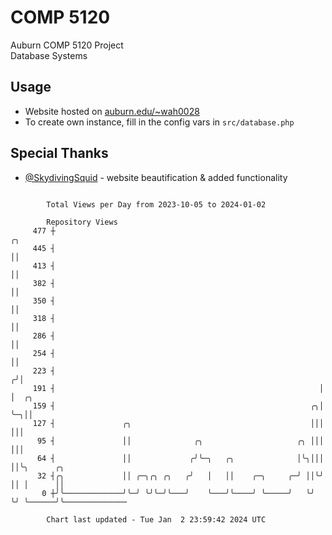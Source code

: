 # COMP 5120
Auburn COMP 5120 Project  
Database Systems

## Usage
- Website hosted on [auburn.edu/~wah0028](https://webhome.auburn.edu/~wah0028/)
- To create own instance, fill in the config vars in `src/database.php`

## Special Thanks
- [@SkydivingSquid](https://github.com/SkydivingSquid) - website beautification & added functionality

```

        Total Views per Day from 2023-10-05 to 2024-01-02

        Repository Views
     477 ┼                                                            ╭╮
     445 ┤                                                            ││
     413 ┤                                                            ││
     382 ┤                                                            ││
     350 ┤                                                            ││
     318 ┤                                                            ││
     286 ┤                                                            ││
     254 ┤                                                            ││
     223 ┤                                                           ╭╯│
     191 ┤                                                           │ │  ╭╮
     159 ┤                                                         ╭╮│ ╰─╮││
     127 ┤               ╭╮                                        │││   │││
      95 ┤               ││              ╭╮                     ╭╮ │││   │││
      64 ┤               ││             ╭╯╰─╮   ╭╮              │╰╮│││   ││╰╮      ╭╮
      32 ┤╭╮             ││ ╭─╮╭╮ ╭╮   ╭╯   │   ││    ╭─╮     ╭─╯ ││╰╯   ││ │      ││
       0 ┼╯╰─────────────╯╰─╯ ╰╯╰─╯╰───╯    ╰───╯╰────╯ ╰─────╯   ╰╯     ╰╯ ╰──────╯╰──────────────

        Chart last updated - Tue Jan  2 23:59:42 2024 UTC
        
```
